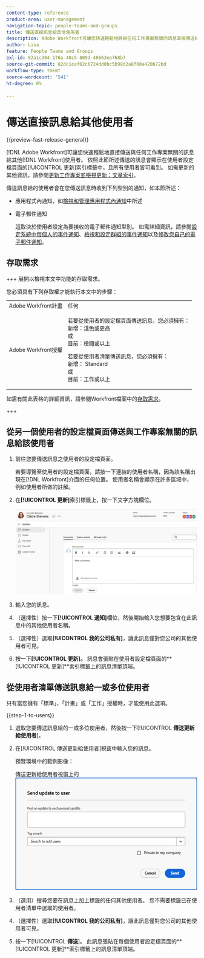 ```yaml
---
content-type: reference
product-area: user-management
navigation-topic: people-teams-and-groups
title: 傳送直接訊息給其他使用者
description: Adobe Workfront可讓您快速輕鬆地將與任何工作專案無關的訊息直接傳送給其他Workfront使用者。
author: Lisa
feature: People Teams and Groups
exl-id: 82a1c304-176a-48c5-809d-40663ee768b7
source-git-commit: 82dc1cef02c6724dd0bc5b98d2a8f60a420b72bd
workflow-type: tm+mt
source-wordcount: '541'
ht-degree: 0%

---
```


# 傳送直接訊息給其他使用者

{{preview-fast-release-general}}

[!DNL Adobe Workfront]可讓您快速輕鬆地直接傳送與任何工作專案無關的訊息給其他[!DNL Workfront]使用者。 依照此節所述傳送的訊息會顯示在使用者設定檔頁面的[!UICONTROL 更新]索引標籤中，且所有使用者皆可看到。 如需更新的其他資訊，請參閱[更新工作專案並檢視更新：文章索引](../../workfront-basics/updating-work-items-and-viewing-updates/update-work-items-and-view-updates.md)。

傳送訊息給的使用者會在您傳送訊息時收到下列型別的通知，如本節所述：

* 應用程式內通知，如[檢視和管理應用程式內通知](../../workfront-basics/using-notifications/view-and-manage-in-app-notifications.md)中所述
* 電子郵件通知

  這取決於使用者設定為要接收的電子郵件通知型別。 如需詳細資訊，請參閱[設定系統中每個人的事件通知](../../administration-and-setup/manage-workfront/emails/configure-event-notifications-for-everyone-in-the-system.md)、[檢視和設定群組的事件通知](../../administration-and-setup/manage-groups/create-and-manage-groups/view-and-configure-event-notifications-group.md)以及[修改您自己的電子郵件通知](../../workfront-basics/using-notifications/activate-or-deactivate-your-own-event-notifications.md)。

## 存取需求

+++ 展開以檢視本文中功能的存取需求。

您必須具有下列存取權才能執行本文中的步驟：

<table style="table-layout:auto"> 
 <col> 
 <col> 
 <tbody> 
  <tr data-mc-conditions=""> 
   <td role="rowheader">Adobe Workfront計畫</td> 
   <td>任何</td> 
  </tr> 
  <tr> 
   <td role="rowheader">Adobe Workfront授權</td> 
   <td>
   <p>若要從使用者的設定檔頁面傳送訊息，您必須擁有：<br>
   新增：淺色或更高<br>
   或<br>
   目前：檢閱或以上</p>
   <p>若要從使用者清單傳送訊息，您必須擁有：<br>
   新增： Standard<br>
   或<br>
   目前：工作或以上</p></td>
  </tr> 
 </tbody> 
</table>

如需有關此表格的詳細資訊，請參閱Workfront檔案中的[存取需求](/help/quicksilver/administration-and-setup/add-users/access-levels-and-object-permissions/access-level-requirements-in-documentation.md)。

+++

## 從另一個使用者的設定檔頁面傳送與工作專案無關的訊息給該使用者

1. 前往您要傳送訊息之使用者的設定檔頁面。

   若要導覽至使用者的設定檔頁面，請按一下連結的使用者名稱，因為該名稱出現在[!DNL Workfront]介面的任何位置。 使用者名稱會顯示在許多區域中，例如使用者所做的註解。

1. 在&#x200B;**[!UICONTROL 更新]**&#x200B;索引標籤上，按一下文字方塊欄位。

   ![訊息使用者在[!UICONTROL 更新]索引標籤](assets/send-message-to-user-on-updates-tab.png)

1. 輸入您的訊息。
1. （選擇性）按一下&#x200B;**[!UICONTROL 通知]**&#x200B;欄位，然後開始輸入您想要包含在此訊息中的其他使用者名稱。

1. （選擇性）選取&#x200B;**[!UICONTROL 我的公司私有]**，讓此訊息僅對您公司的其他使用者可見。

1. 按一下&#x200B;**[!UICONTROL 更新]。**
訊息會張貼在使用者設定檔頁面的**[!UICONTROL 更新]**&#x200B;索引標籤上的訊息清單頂端。

## 從使用者清單傳送訊息給一或多位使用者

只有當您擁有「標準」、「計畫」或「工作」授權時，才能使用此選項。

{{step-1-to-users}}

1. 選取您要傳送訊息給的一或多位使用者，然後按一下&#x200B;[!UICONTROL **傳送更新給使用者**]。
1. 在[!UICONTROL 傳送更新給使用者]視窗中輸入您的訊息。

   <span class="preview">預覽環境中的範例影像：</span>

   傳送更新給使用者視窗上的<span class="preview">![訊息使用者](assets/send-message-to-user-dialog-from-user-list.png)</span>

1. （選用）搜尋您要在訊息上加上標籤的任何其他使用者。 您不需要標籤已在使用者清單中選取的使用者。
1. （選擇性）選取&#x200B;**[!UICONTROL 我的公司私有]**，讓此訊息僅對您公司的其他使用者可見。
1. 按一下&#x200B;[!UICONTROL **傳送**]。
此訊息張貼在每個使用者設定檔頁面的**[!UICONTROL 更新]**&#x200B;索引標籤上的訊息清單頂端。
